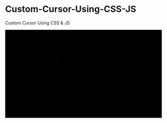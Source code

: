 # Custom-Cursor-Using-CSS-JS
Custom Cursor Using CSS &amp; JS

![](https://github.com/VikasGutte/Custom-Cursor-Using-CSS-JS/blob/main/output.gif)
